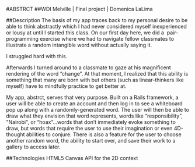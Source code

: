 #ABSTRCT
##WDI Melville | Final project | Domenica LaLima

##Description
The basis of my app traces back to my personal desire to be able to think abstractly which I had never considered myself inexperienced or lousy at until I started this class. On our first day here, we did a  pair-programming exercise where we had to navigate fellow classmates to illustrate a random intangible word without actually saying it.

I struggled hard with this. 

Afterwards I turned around to a classmate to gaze at his magnificent rendering of the word “change”. At that moment, I realized that this ability is something that many are born with but others (such as linear-thinkers like myself) have to mindfully practice to get better at.

My app, abstrct, serves that very purpose. Built on a Rails framework, a user will be able to create an account and then log in to see a whiteboard pop up along with a randomly-generated word. The user will then be able to draw what they envision that word represents, words like “responsibility”, "Nairobi", or “hoax”…words that don’t immediately evoke something to draw, but words that require the user to use their imagination or even 4D-thought abilities to conjure. There is also a feature for the user to choose another random word, the ability to start over, and save their work to a gallery to access later.

##Technologies
HTML5 Canvas API for the 2D context